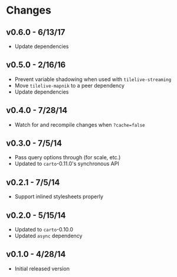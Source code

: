 # Changes

## v0.6.0 - 6/13/17

* Update dependencies

## v0.5.0 - 2/16/16

* Prevent variable shadowing when used with `tilelive-streaming`
* Move `tilelive-mapnik` to a peer dependency
* Update dependencies

## v0.4.0 - 7/28/14

* Watch for and recompile changes when `?cache=false`

## v0.3.0 - 7/5/14

* Pass query options through (for scale, etc.)
* Updated to `carto`-0.11.0's synchronous API

## v0.2.1 - 7/5/14

* Support inlined stylesheets properly

## v0.2.0 - 5/15/14

* Updated to `carto`-0.10.0
* Updated `async` dependency

## v0.1.0 - 4/28/14

* Initial released version
